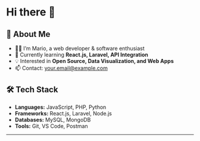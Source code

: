 # Hi there 👋

## 🚀 About Me
- 👨‍💻 I’m Mario, a web developer & software enthusiast  
- 🌱 Currently learning **React.js, Laravel, API Integration**  
- 💡 Interested in **Open Source, Data Visualization, and Web Apps**  
- 📫 Contact: your.email@example.com  

## 🛠️ Tech Stack
- **Languages:** JavaScript, PHP, Python  
- **Frameworks:** React.js, Laravel, Node.js  
- **Databases:** MySQL, MongoDB  
- **Tools:** Git, VS Code, Postman  

---
